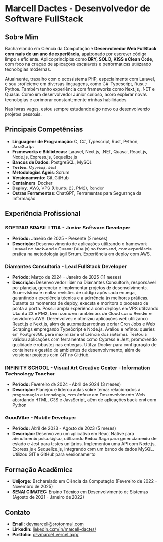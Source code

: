 # Marcell Dactes - Desenvolvedor de Software FullStack

## Sobre Mim

Bacharelando em Ciência da Computação e **Desenvolvedor Web FullStack com mais de um ano de experiência**, apaixonado por escrever código limpo e eficiente. Aplico princípios como **DRY, SOLID, KISS e Clean Code**, com foco na criação de aplicações escaláveis e performáticas utilizando tecnologias modernas.

Atualmente, trabalho com o ecossistema PHP, especialmente com Laravel, e sou proficiente em diversas linguagens, como C#, Typescript, Rust e Python. Também tenho experiência com frameworks como Next.js, .NET e Quasar. Como um desenvolvedor Júnior curioso, adoro explorar novas tecnologias e aprimorar constantemente minhas habilidades.

Nas horas vagas, estou sempre estudando algo novo ou desenvolvendo projetos pessoais.

## Principais Competências

*   **Linguagens de Programação:** C, C#, Typescript, Rust, Python, JavaScript
*   **Frameworks e Bibliotecas:** Laravel, Next.js, .NET, Quasar, React.js, Node.js, Express.js, Sequelize.js
*   **Bancos de Dados:** PostgreSQL, MySQL
*   **Testes:** Cypress, Jest
*   **Metodologias Ágeis:** Scrum
*   **Versionamento:** Git, GitHub
*   **Containers:** Docker
*   **Deploy:** AWS, VPS (Ubuntu 22, PM2), Render
*   **Outras Ferramentas:** ChatGPT, Ferramentas para Segurança da Informação

## Experiência Profissional

### SOFTPAR BRASIL LTDA - Junior Software Developer
*   **Período:** Janeiro de 2025 - Presente (2 meses)
*   **Descrição:** Desenvolvimento de aplicações utilizando o framework Laravel no back-end e Quasar (Vue.js) no front-end, com experiência prática na metodologia ágil Scrum. Experiência em deploy com AWS.

### Diamantes Consultoria - Lead FullStack Developer
*   **Período:** Março de 2024 - Janeiro de 2025 (11 meses)
*   **Descrição:** Desenvolvedor líder na Diamantes Consultoria, responsável por planejar, gerenciar e implementar projetos de desenvolvimento. Supervisiona e realiza revisões de código após cada entrega, garantindo a excelência técnica e a aderência às melhores práticas. Durante os momentos de deploy, executa e monitora o processo de ponta a ponta. Possui ampla experiência com deploys em VPS utilizando Ubuntu 22 e PM2, bem como em ambientes de Cloud como Render e servidores AWS. Desenvolveu e otimizou aplicações web utilizando React.js e Next.js, além de automatizar rotinas e criar Cron Jobs e Web Scrapings empregando TypeScript e Node.js. Avaliou e refinou queries em PostgreSQL para maximizar a eficiência dos sistemas. Testou e validou aplicações com ferramentas como Cypress e Jest, promovendo qualidade e robustez nas entregas. Utiliza Docker para configuração de containers e gestão de ambientes de desenvolvimento, além de versionar projetos com GIT no GitHub.

### INFINITY SCHOOL - Visual Art Creative Center - Information Technology Teacher
*   **Período:** Fevereiro de 2024 - Abril de 2024 (3 meses)
*   **Descrição:** Planejou e liderou aulas sobre temas relacionados à programação e tecnologia, com ênfase em Desenvolvimento Web, abordando HTML, CSS e JavaScript, além de aplicações back-end com Python

### GoodVibe - Mobile Developer
*   **Período:** Abril de 2023 - Agosto de 2023 (5 meses)
*   **Descrição:** Desenvolveu um aplicativo em React Native para atendimento psicológico, utilizando Redux Saga para gerenciamento de estado e Jest para testes unitários. Implementou uma API com Node.js, Express.js e Sequelize.js, integrando com um banco de dados MySQL. Utilizou GIT e GitHub para versionamento

## Formação Acadêmica

*   **Unijorge:** Bacharelado em Ciência da Computação (Fevereiro de 2022 - Novembro de 2025)
*   **SENAI CIMATEC:** Ensino Técnico em Desenvolvimento de Sistemas (Agosto de 2021 - Janeiro de 2022)

## Contato

*   **Email:** devmarcell@protonmail.com
*   **LinkedIn:** [linkedin.com/in/marcell-dactes/](https://www.linkedin.com/in/marcell-dactes/)
*   **Portfolio:** [devmarcell.vercel.app/](https://devmarcell.vercel.app/)
